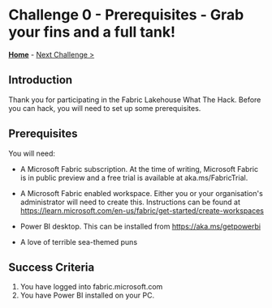 # Challenge 0 - Prerequisites - Grab your fins and a full tank!

**[Home](../README.md)** - [Next Challenge >](./Challenge-01.md)

## Introduction

Thank you for participating in the Fabric Lakehouse What The Hack. Before you can hack, you will need to set up some prerequisites.

## Prerequisites

You will need:

- A Microsoft Fabric subscription. At the time of writing, Microsoft Fabric is in public preview and a free trial is available at aka.ms/FabricTrial.

- A Microsoft Fabric enabled workspace. Either you or your organisation's administrator will need to create this. Instructions can be found at https://learn.microsoft.com/en-us/fabric/get-started/create-workspaces

- Power BI desktop. This can be installed from https://aka.ms/getpowerbi

- A love of terrible sea-themed puns

## Success Criteria

1.  You have logged into fabric.microsoft.com
2.  You have Power BI installed on your PC.
